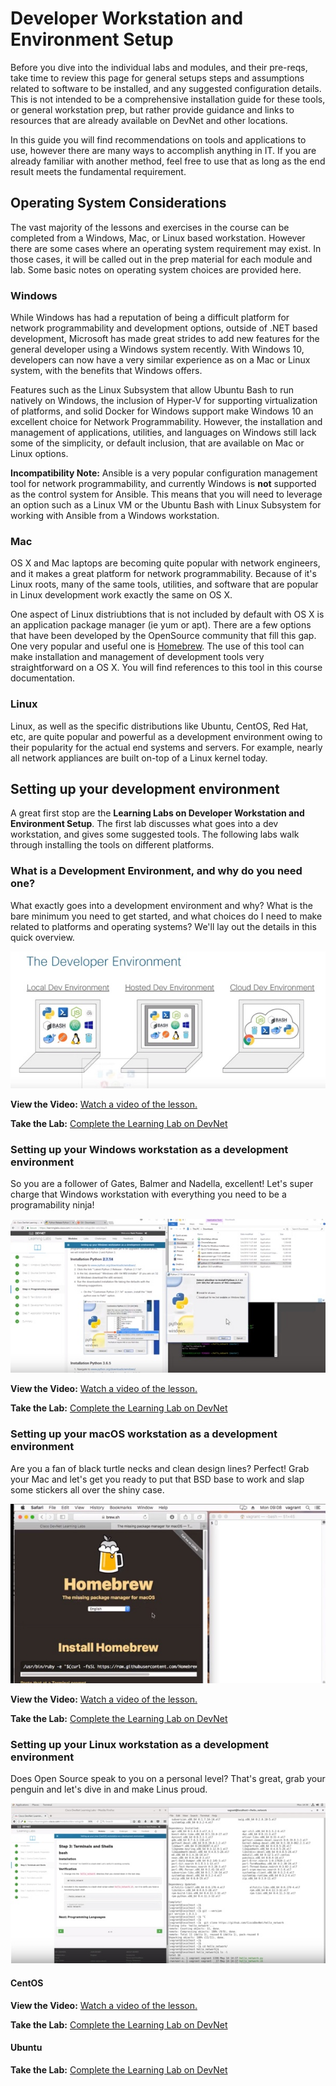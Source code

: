 # Developer Workstation and Environment Setup
Before you dive into the individual labs and modules, and their pre-reqs, take time to review this page for general setups steps and assumptions related to software to be installed, and any suggested configuration details.  This is not intended to be a comprehensive installation guide for these tools, or general workstation prep, but rather provide guidance and links to resources that are already available on DevNet and other locations.  

In this guide you will find recommendations on tools and applications to use, however there are many ways to accomplish anything in IT.  If you are already familiar with another method, feel free to use that as long as the end result meets the fundamental requirement.  

## Operating System Considerations
The vast majority of the lessons and exercises in the course can be completed from a Windows, Mac, or Linux based workstation.  However there are some cases where an operating system requirement may exist.  In those cases, it will be called out in the prep material for each module and lab.  Some basic notes on operating system choices are provided here.  

### Windows
While Windows has had a reputation of being a difficult platform for network programmability and development options, outside of .NET based development, Microsoft has made great strides to add new features for the general developer using a Windows system recently.  With Windows 10, developers can now have a very similar experience as on a Mac or Linux system, with the benefits that Windows offers.  

Features such as the Linux Subsystem that allow Ubuntu Bash to run natively on Windows, the inclusion of Hyper-V for supporting virtualization of platforms, and solid Docker for Windows support make Windows 10 an excellent choice for Network Programmability.  However, the installation and management of applications, utilities, and languages on Windows still lack some of the simplicity, or default inclusion, that are available on Mac or Linux options.  

**Incompatibility Note:** Ansible is a very popular configuration management tool for network programmability, and currently Windows is **not** supported as the control system for Ansible.  This means that you will need to leverage an option such as a Linux VM or the Ubuntu Bash with Linux Subsystem for working with Ansible from a Windows workstation.  

### Mac
OS X and Mac laptops are becoming quite popular with network engineers, and it makes a great platform for network programmability.  Because of it's Linux roots, many of the same tools, utilities, and software that are popular in Linux development work exactly the same on OS X.  

One aspect of Linux distriubtions that is not included by default with OS X is an application package manager (ie yum or apt).  There are a few options that have been developed by the OpenSource community that fill this gap.  One very popular and useful one is [Homebrew](http://brew.sh).  The use of this tool can make installation and management of development tools very straightforward on a OS X.  You will find references to this tool in this course documentation.  

### Linux
Linux, as well as the specific distributions like Ubuntu, CentOS, Red Hat, etc, are quite popular and powerful as a development environment owing to their popularity for the actual end systems and servers.  For example, nearly all network appliances are built on-top of a Linux kernel today.  


## Setting up your development environment
A great first stop are the **Learning Labs on Developer Workstation and Environment Setup**.  The first lab discusses what goes into a dev workstation, and gives some suggested tools.  The following labs walk through installing the tools on different platforms.

### What is a Development Environment, and why do you need one?
What exactly goes into a development environment and why? What is the bare minimum you need to get started, and what choices do I need to make related to platforms and operating systems? We'll lay out the details in this quick overview.

[![](https://github.com/CiscoDevNet/netprog_basics/raw/master/readme_resources/dev-env.jpg)](https://youtu.be/TFZrSNd7jYo)

**View the Video:** [Watch a video of the lesson.](https://youtu.be/TFZrSNd7jYo) 

**Take the Lab:** [Complete the Learning Lab on DevNet](https://developer.cisco.com/learning/modules/dev-setup/dev-what/step/1)

### Setting up your Windows workstation as a development environment

So you are a follower of Gates, Balmer and Nadella, excellent! Let's super charge that Windows workstation with everything you need to be a programability ninja!

[![](https://github.com/CiscoDevNet/netprog_basics/raw/master/readme_resources/dev-env-win.jpg)](https://youtu.be/qVdaPeGiHI8)

**View the Video:** [Watch a video of the lesson.](https://youtu.be/qVdaPeGiHI8) 

**Take the Lab:** [Complete the Learning Lab on DevNet](https://developer.cisco.com/learning/modules/dev-setup/dev-win/step/1)

### Setting up your macOS workstation as a development environment
Are you a fan of black turtle necks and clean design lines? Perfect! Grab your Mac and let's get you ready to put that BSD base to work and slap some stickers all over the shiny case.

[![](https://github.com/CiscoDevNet/netprog_basics/raw/master/readme_resources/dev-env-mac.jpg)](https://youtu.be/VdkGPe3OIB4)

**View the Video:** [Watch a video of the lesson.](https://youtu.be/VdkGPe3OIB4) 

**Take the Lab:** [Complete the Learning Lab on DevNet](https://developer.cisco.com/learning/modules/dev-setup/dev-mac/step/1)

### Setting up your Linux workstation as a development environment
Does Open Source speak to you on a personal level? That's great, grab your penguin and let's dive in and make Linus proud.

[![](https://github.com/CiscoDevNet/netprog_basics/raw/master/readme_resources/dev-env-centos.jpg)](https://youtu.be/RoXvVboVGkY)

#### CentOS 
**View the Video:** [Watch a video of the lesson.](https://youtu.be/RoXvVboVGkY) 

**Take the Lab:** [Complete the Learning Lab on DevNet](https://developer.cisco.com/learning/modules/dev-setup/dev-centos/step/1)

#### Ubuntu 
**Take the Lab:** [Complete the Learning Lab on DevNet](https://developer.cisco.com/learning/modules/dev-setup/dev-ubuntu/step/1)

